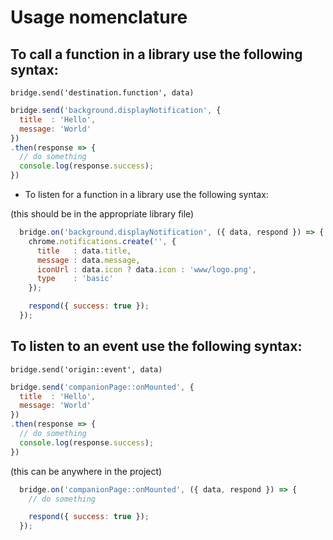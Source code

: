 # Usage nomenclature

## To call a function in a library use the following syntax:

`bridge.send('destination.function', data)`

```js
bridge.send('background.displayNotification', {
  title  : 'Hello',
  message: 'World'
})
.then(response => {
  // do something
  console.log(response.success);
})
```

* To listen for a function in a library use the following syntax:

(this should be in the appropriate library file)
```js
  bridge.on('background.displayNotification', ({ data, respond }) => {
    chrome.notifications.create('', {
      title   : data.title,
      message : data.message,
      iconUrl : data.icon ? data.icon : 'www/logo.png',
      type    : 'basic'
    });

    respond({ success: true });
  });
```

## To listen to an event use the following syntax:

`bridge.send('origin::event', data)`

```js
bridge.send('companionPage::onMounted', {
  title  : 'Hello',
  message: 'World'
})
.then(response => {
  // do something
  console.log(response.success);
})
```

(this can be anywhere in the project)
```js
  bridge.on('companionPage::onMounted', ({ data, respond }) => {
    // do something

    respond({ success: true });
  });
```
